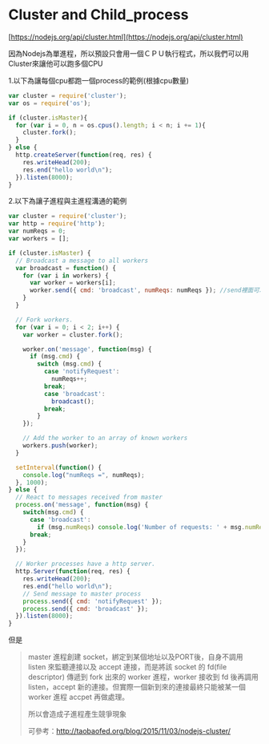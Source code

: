 # Cluster and Child\_process

[https://nodejs.org/api/cluster.html](https://nodejs.org/api/cluster.html)

因為Nodejs為單進程，所以預設只會用一個ＣＰＵ執行程式，所以我們可以用Cluster來讓他可以跑多個CPU

1.以下為讓每個cpu都跑一個process的範例\(根據cpu數量\)

```js
var cluster = require('cluster');
var os = require('os');

if (cluster.isMaster){
  for (var i = 0, n = os.cpus().length; i < n; i += 1){
    cluster.fork();
  }
} else {
  http.createServer(function(req, res) {
    res.writeHead(200);
    res.end("hello world\n");
  }).listen(8000);
}
```

2.以下為讓子進程與主進程溝通的範例

```js
var cluster = require('cluster');
var http = require('http');
var numReqs = 0;
var workers = [];

if (cluster.isMaster) {
  // Broadcast a message to all workers
  var broadcast = function() {
    for (var i in workers) {
      var worker = workers[i];
      worker.send({ cmd: 'broadcast', numReqs: numReqs }); //send裡面可以隨便放
    }
  }

  // Fork workers.
  for (var i = 0; i < 2; i++) {
    var worker = cluster.fork();

    worker.on('message', function(msg) {
      if (msg.cmd) {
        switch (msg.cmd) {
          case 'notifyRequest':
            numReqs++;
          break;
          case 'broadcast':
            broadcast();
          break;
        }
    });

    // Add the worker to an array of known workers
    workers.push(worker);
  }

  setInterval(function() {
    console.log("numReqs =", numReqs);
  }, 1000);
} else {
  // React to messages received from master
  process.on('message', function(msg) {
    switch(msg.cmd) {
      case 'broadcast':
        if (msg.numReqs) console.log('Number of requests: ' + msg.numReqs);
      break;
    }
  });

  // Worker processes have a http server.
  http.Server(function(req, res) {
    res.writeHead(200);
    res.end("hello world\n");
    // Send message to master process
    process.send({ cmd: 'notifyRequest' });
    process.send({ cmd: 'broadcast' });
  }).listen(8000);
}
```



但是

> master 進程創建 socket，綁定到某個地址以及PORT後，自身不調用 listen 來監聽連接以及 accept 連接，而是將該 socket 的 fd\(file descriptor\) 傳遞到 fork 出來的 worker 進程，worker 接收到 fd 後再調用 listen，accept 新的連接。但實際一個新到來的連接最終只能被某一個 worker 進程 accpet 再做處理。
>
> 所以會造成子進程產生競爭現象
>
> 可參考：http://taobaofed.org/blog/2015/11/03/nodejs-cluster/



